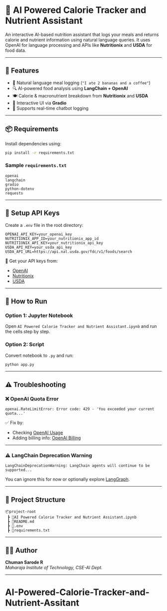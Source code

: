 # 🥗 AI Powered Calorie Tracker and Nutrient Assistant

An interactive AI-based nutrition assistant that logs your meals and returns calorie and nutrient information using natural language queries. It uses OpenAI for language processing and APIs like **Nutritionix** and **USDA** for food data.

---

## 🔧 Features

- 🧠 Natural language meal logging (`"I ate 2 bananas and a coffee"`)
- 🔍 AI-powered food analysis using **LangChain + OpenAI**
- 🍽 Calorie & macronutrient breakdown from **Nutritionix** and **USDA**
- 🎨 Interactive UI via **Gradio**
- 📝 Supports real-time chatbot logging

---

## 📦 Requirements

Install dependencies using:

```bash
pip install -r requirements.txt
```

### Sample `requirements.txt`

```
openai
langchain
gradio
python-dotenv
requests
```

---

## 🔑 Setup API Keys

Create a `.env` file in the root directory:

```env
OPENAI_API_KEY=your_openai_key
NUTRITIONIX_APP_ID=your_nutritionix_app_id
NUTRITIONIX_API_KEY=your_nutritionix_api_key
USDA_API_KEY=your_usda_api_key
USDA_API_URL=https://api.nal.usda.gov/fdc/v1/foods/search
```

🔗 Get your API keys from:
- [OpenAI](https://platform.openai.com/account/api-keys)
- [Nutritionix](https://developer.nutritionix.com/)
- [USDA](https://fdc.nal.usda.gov/api-key-signup.html)

---

## 🚀 How to Run

### Option 1: Jupyter Notebook

Open `AI Powered Calorie Tracker and Nutrient Assistant.ipynb` and run the cells step by step.

### Option 2: Script

Convert notebook to `.py` and run:

```bash
python app.py
```

---

## ⚠ Troubleshooting

### ❌ OpenAI Quota Error

```
openai.RateLimitError: Error code: 429 - 'You exceeded your current quota...'
```

✅ Fix by:
- Checking [OpenAI Usage](https://platform.openai.com/account/usage)
- Adding billing info: [OpenAI Billing](https://platform.openai.com/account/billing/overview)

---

### ⚠ LangChain Deprecation Warning

```
LangChainDeprecationWarning: LangChain agents will continue to be supported...
```

You can ignore this for now or optionally explore [LangGraph](https://langchain-ai.github.io/langgraph/).

---

## 📁 Project Structure

```
📦project-root
 ┣ 📜AI Powered Calorie Tracker and Nutrient Assistant.ipynb
 ┣ 📜README.md
 ┣ 📜.env
 ┣ 📜requirements.txt
```

---

## 🙋‍♂️ Author

**Chuman Sarode R**  
_Maharaja Institute of Technology, CSE-AI Dept._

---
# AI-Powered-Calorie-Tracker-and-Nutrient-Assitant

